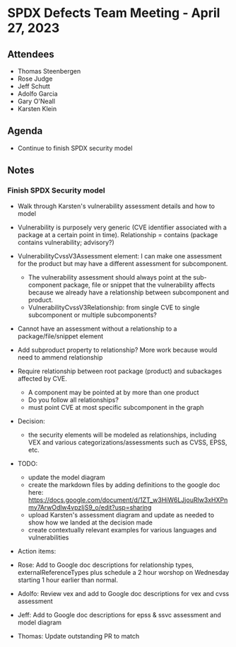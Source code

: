 # SPDX Defects Team Meeting - April 27, 2023

## Attendees
* Thomas Steenbergen
* Rose Judge
* Jeff Schutt
* Adolfo Garcia
* Gary O'Neall
* Karsten Klein

## Agenda
* Continue to finish SPDX security model

## Notes
### Finish SPDX Security model
* Walk through Karsten's vulnerability assessment details and how to model
* Vulnerability is purposely very generic (CVE identifier associated with a package at a certain point in time). Relationship = contains (package contains vulnerability; advisory?)
* VulnerabilityCvssV3Assessment element: I can make one assessment for the product but may have a different assessment for subcomponent.
  * The vulnerability assessment should always point at the sub-component package, file or snippet that the vulnerability affects because we already have a relationship between subcomponent and product.
  * VulnerabilityCvssV3Relationship: from single CVE to single subcomponent or multiple subcomponents?
*  Cannot have an assessment without a relationship to a package/file/snippet element
* Add subproduct property to relationship? More work because would need to ammend relationship
* Require relationship between root package (product) and subackages affected by CVE.
  * A component may be pointed at by more than one product
  * Do you follow all relationships?
  * must point CVE at most specific subcomponent in the graph
* Decision: 
  * the security elements will be modeled as relationships, including VEX and various categorizations/assessments such as CVSS, EPSS, etc.

* TODO:
  * update the model diagram 
  * create the markdown files by adding definitions to the google doc here: https://docs.google.com/document/d/1ZT_w3HiW6LJjouRlw3xHXPnmy7ArwOdlw4vpzIjS9_o/edit?usp=sharing
  * upload Karsten's assessment diagram and update as needed to show how we landed at the decision made
  * create contextually relevant examples for various languages and vulnerabilities  
* Action items: 
* Rose: Add to Google doc descriptions for relationship types, externalReferenceTypes plus schedule a 2 hour worshop on Wednesday starting 1 hour earlier than normal.
* Adolfo: Review vex and add to Google doc descriptions for vex and cvss assessment
* Jeff: Add to Google doc descriptions for epss & ssvc assessment and model diagram
* Thomas: Update outstanding PR to match 
